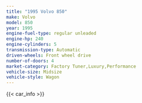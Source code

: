 ```yaml
---
title: "1995 Volvo 850"
make: Volvo
model: 850
year: 1995
engine-fuel-type: regular unleaded
engine-hp: 240
engine-cylinders: 5
transmission-type: Automatic
driven-wheels: Front wheel drive
number-of-doors: 4
market-category: Factory Tuner,Luxury,Performance
vehicle-size: Midsize
vehicle-style: Wagon
---
```


{{< car_info >}}
